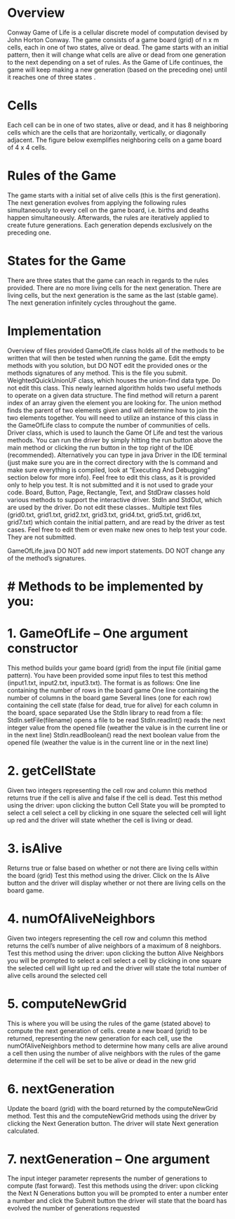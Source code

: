 # Overview
Conway Game of Life is a cellular discrete model of computation devised by John Horton Conway. The game consists of a game board (grid) of n x m cells, each in one of two states, alive or dead.
The game starts with an initial pattern, then it will change what cells are alive or dead from one generation to the next depending on a set of rules. As the Game of Life continues, the game will keep making a new generation (based on the preceding one) until it reaches one of three states    .

# Cells
Each cell can be in one of two states, alive or dead, and it has 8 neighboring cells which are the cells that are horizontally, vertically, or diagonally adjacent. The figure below exemplifies neighboring cells on a game board of 4 x 4 cells.

# Rules of the Game
The game starts with a initial set of alive cells (this is the first generation). The next generation evolves from applying the following rules simultaneously to every cell on the game board, i.e. births and deaths happen simultaneously. Afterwards, the rules are iteratively applied to create future generations. Each generation depends exclusively on the preceding one.

# States for the Game
There are three states that the game can reach in regards to the rules provided.
There are no more living cells for the next generation.
There are living cells, but the next generation is the same as the last (stable game).
The next generation infinitely cycles throughout the game.

# Implementation
Overview of files provided
GameOfLife class  holds all of the methods to be written that will then be tested when running the game. Edit the empty methods with you solution, but DO NOT edit the provided ones or the methods signatures of any method. This is the file you submit. 
WeightedQuickUnionUF class, which houses the union-find data type. Do not edit this class. This newly learned algorithm holds two useful methods to operate on a given data structure. The find method will return a parent index of an array given the element you are looking for. The union method finds the parent of two elements given and will determine how to join the two elements together. You will need to utilize an instance of this class in the GameOfLife class to compute the number of communities of cells.
Driver class, which is used to launch the Game Of Life and test the various methods. You can run the driver by simply hitting the run button above the main method or clicking the run button in the top right of the IDE (recommended). Alternatively you can type in java Driver in the IDE terminal (just make sure you are in the correct directory with the ls command and make sure everything is compiled, look at “Executing And Debugging” section below for more info). Feel free to edit this class, as it is provided only to help you test. It is not submitted and it is not used to grade your code.
Board, Button, Page, Rectangle, Text, and StdDraw classes hold various methods to support the interactive driver.
StdIn and StdOut, which are used by the driver. Do not edit these classes..
Multiple text files (grid0.txt, grid1.txt, grid2.txt, grid3.txt, grid4.txt, grid5.txt, grid6.txt, grid7.txt) which contain the initial pattern, and are read by the driver as test cases. Feel free to edit them or even make new ones to help test your code. They are not submitted.

GameOfLife.java
DO NOT add new import statements.
DO NOT change any of the method’s signatures.

# # Methods to be implemented by you:

# 1. GameOfLife – One argument constructor
This method builds your game board (grid) from the input file (initial game pattern).
You have been provided some input files to test this method (input1.txt, input2.txt, input3.txt). The format is as follows:
One line containing the number of rows in the board game
One line containing the number of columns in the board game
Several lines (one for each row) containing the cell state (false for dead, true for alive) for each column in the board, space separated
Use the StdIn library to read from a file:
StdIn.setFile(filename) opens a file to be read
StdIn.readInt() reads the next integer value from the opened file (weather the value is in the current line or in the next line)
StdIn.readBoolean() read the next boolean value from the opened file (weather the value is in the current line or in the next line)

# 2. getCellState
Given two integers representing the cell row and column this method returns true if the cell is alive and false if the cell is dead.
Test this method using the driver:
upon clicking the button Cell State you will be prompted to select a cell
select a cell by clicking in one square
the selected cell will light up red and the driver will state whether the cell is living or dead.


# 3. isAlive
Returns true or false based on whether or not there are living cells within the board (grid)
Test this method using the driver. Click on the Is Alive button and the driver will display whether or not there are living cells on the board game.

# 4. numOfAliveNeighbors
Given two integers representing the cell row and column this method returns the cell’s number of alive neighbors of a maximum of 8 neighbors.
Test this method using the driver:
upon clicking the button Alive Neighbors you will be prompted to select a cell
select a cell by clicking in one square
the selected cell will light up red and the driver will state the total number of alive cells around the selected cell

# 5. computeNewGrid
This is where you will be using the rules of the game (stated above) to compute the next generation of cells.
create a new board (grid) to be returned, representing the new generation
for each cell, use the numOfAliveNeighbors method to determine how many cells are alive around a cell
then using the number of alive neighbors with the rules of the game determine if the cell will be set to be alive or dead in the new grid

# 6. nextGeneration
Update the board (grid) with the board returned by the computeNewGrid method.
Test this and the computeNewGrid methods using the driver by clicking the Next Generation button.
The driver will state Next generation calculated.

# 7. nextGeneration – One argument
The input integer parameter represents the number of generations to compute (fast forward).
Test this methods using the driver: 
upon clicking the Next N Generations button you will be prompted to enter a number
enter a number and click the Submit button
the driver will state that the board has evolved the number of generations requested

